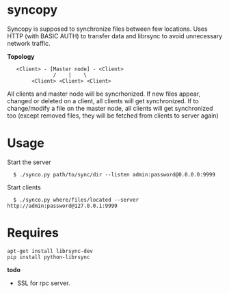 # syncopy

Syncopy is supposed to synchronize files between few locations.
Uses HTTP (with BASIC AUTH) to transfer data and librsync to avoid unnecessary network traffic.

**Topology**

       <Client> - [Master node] - <Client>
                   /    |    \
            <Client> <Client> <Client>

All clients and master node will be syncrhonized.
If new files appear, changed or deleted on a client, all clients will get synchronized.
If to change/modify a file on the master node, all clients will get synchronized too (except removed files, they will be fetched from clients to server again)

# Usage

Start the server

      $ ./synco.py path/to/sync/dir --listen admin:password@0.0.0.0:9999

Start clients

      $ ./synco.py where/files/located --server http://admin:password@127.0.0.1:9999      

# Requires

    apt-get install librsync-dev
    pip install python-librsync
    

**todo**

- SSL for rpc server.
